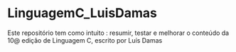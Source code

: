 # LinguagemC_LuisDamas
Este repositório tem como intuito : resumir, testar e melhorar o conteúdo da 10@ edição de Linguagem C, escrito por Luís Damas

